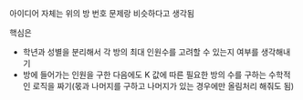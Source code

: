 아이디어 자체는 위의 방 번호 문제랑 비슷하다고 생각됨

핵심은
- 학년과 성별을 분리해서 각 방의 최대 인원수를 고려할 수 있는지 여부를 생각해내기
- 방에 들어가는 인원을 구한 다음에도 K 값에 따른 필요한 방의 수를 구하는 수학적인 로직을 짜기(몫과 나머지를 구하고 나머지가 있는 경우에만 올림처리 해줘도 됨)